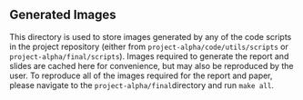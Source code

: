 ## Generated Images

This directory is used to store images generated by any of the code scripts in the project repository (either from `project-alpha/code/utils/scripts` or `project-alpha/final/scripts`). Images required to generate the report and slides are cached here for convenience, but may also be reproduced by the user. To reproduce all of the images required for the report and paper, please navigate to the `project-alpha/final`directory and run `make all`. 
